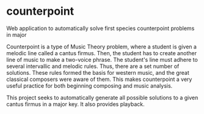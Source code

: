 # counterpoint
Web application to automatically solve first species counterpoint problems in major



Counterpoint is a type of Music Theory problem, where a student is given 
a melodic line called a cantus firmus. Then, the student has to create another
line of music to make a two-voice phrase. The student's line must adhere to several 
intervallic and melodic rules. Thus, there are a set number of solutions. These rules 
formed the basis for western music, and the great classical composers were aware of 
them. This makes counterpoint a very useful practice for both beginning composing and
music analysis.

This project seeks to automatically generate all possible solutions to a given 
cantus firmus in a major key. It also provides playback.